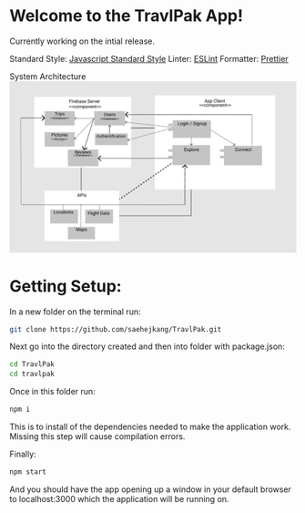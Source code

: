 # Welcome to the TravlPak App!

Currently working on the intial release.

Standard Style: [Javascript Standard Style](https://standardjs.com)
Linter: [ESLint](https://eslint.org/docs/about/)
Formatter: [Prettier](https://prettier.io/docs/en/index.html)

System Architecture
![System Architecture](https://github.com/saehejkang/TravlPak/blob/master/UML%20Component%20Design.JPG)


 # Getting Setup:

In a new folder on the terminal run:
```bash
git clone https://github.com/saehejkang/TravlPak.git
```

Next go into the directory created and then into folder with package.json:
```bash
cd TravlPak
cd travlpak
```
Once in this folder run:
```bash
npm i
```
This is to install of the dependencies needed to make the application work. Missing this step will cause compilation errors.

Finally:
```bash
npm start
```
And you should have the app opening up a window in your default browser to localhost:3000 which the application will be running on.
